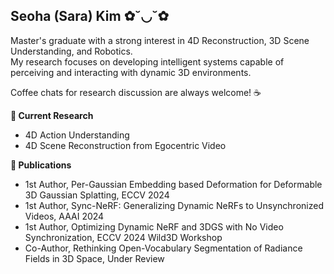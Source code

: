 ## Seoha (Sara) Kim ✿˘◡˘✿
Master's graduate with a strong interest in 4D Reconstruction, 3D Scene Understanding, and Robotics. <br>
My research focuses on developing intelligent systems capable of perceiving and interacting with dynamic 3D environments.

Coffee chats for research discussion are always welcome! ☕️


**📌 Current Research**
- 4D Action Understanding
- 4D Scene Reconstruction from Egocentric Video

<!-- **🎓 Education**
- M.S. in Artificial Intelligence at Yonsei University ```2022 - 2024``` 
- B.A. Double major in Business Administration and Cognitive Science at Yonsei University ```2015 - 2021``` -->


**📝 Publications**
- 1st Author, Per-Gaussian Embedding based Deformation for Deformable 3D Gaussian Splatting, ECCV 2024
- 1st Author, Sync-NeRF: Generalizing Dynamic NeRFs to Unsynchronized Videos, AAAI 2024
- 1st Author, Optimizing Dynamic NeRF and 3DGS with No Video Synchronization, ECCV 2024 Wild3D Workshop
- Co-Author, Rethinking Open-Vocabulary Segmentation of Radiance Fields in 3D Space, Under Review
